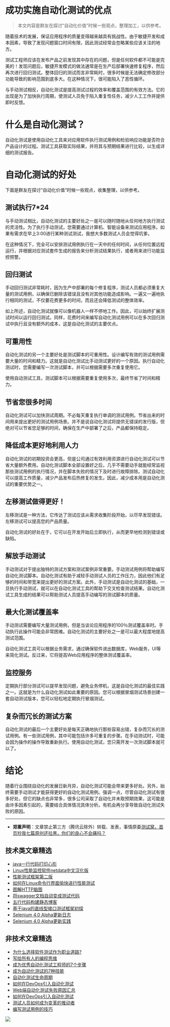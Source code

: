 # 成功实施自动化测试的优点




> 本文内容是群友在探讨“自动化价值”时候一些观点，整理加工，以供参考。

随着技术的发展，保证应用程序的质量变得越来越具有挑战性。由于敏捷开发和成本因素，导致了发现问题窗口时间有限，因此测试经常会忽略某些应该关注的地方。

测试工程师应该在发布产品之前发现其中存在的问题，但是任何软件都不可能是完美的！发现问题后，敏捷开发模式的做法通常是在生产后部署快速修复程序，然后再次进行回归测试。整体回归的测试而言非常耗时，很多时候是无法确定修改部分功能导致的影响范围到底多大。在这种情况下，很可能陷入了恶性循环。

与手动测试相反，自动化测试是提高测试过程的效率和覆盖范围的有效方法。它的出现是为了加快执行周期，使测试人员免于陷入重复性任务，减少人工工作并提供即时反馈。

# 什么是自动化测试？
自动化测试是使用自动化工具来对应用软件执行测试用例和检验响应功能是否符合产品设计的过程。测试工具获取实际结果，并将其与预期结果进行比较，以生成详细的测试报告。


# 自动化测试的好处
下面是群友在探讨“自动化价值”时候一些观点，收集整理，以供参考。

## 测试执行7*24
与手动测试相比，自动化测试的主要好处之一是可以随时随地从任何地方执行测试的灵活性。为了执行手动测试，您需要通过计算机、智能设备来测试应用程序。如果有需求在早上3:00进行某种测试测试，我想大多数测试人员会觉得坑爹。

在这种情况下，完全可以安排测试用例执行在一天中的任何时间，从任何位置远程运行，并根据对应测试套件生成的报告来分析测试结果执行，或者用来进行功能监控预警。

## 回归测试
手动回归测试非常耗时，因为生产中部署的每个修复程序，测试人员都必须重复大量的测试用例，以确保已删除该错误且没有对其他功能造成影响。一遍又一遍地执行相同的测试，不仅要花费更多的时间，而且还会降低测试的整体效率。

如上所述，自动化测试就像可以像机器人一样不停地工作。因此，可以始终扩展测试时间以运行回归测试。同样，花费时间来编写自动化测试用例可以在多次回归测试中执行且没有额外的成本，这是自动化测试的主要优点。

## 可重用性
自动化测试的另一个主要好处是测试脚本的可重用性。设计编写有效的测试用例需要大量的时间和精力。这就是自动化测试比手动测试更好的一个原因。执行自动化测试时，您需要编写一次测试脚本，并可以根据需要多次重复使用它。

使用自动测试工具，测试脚本可以根据需要重复使用多次，最终节省了时间和精力。

## 节省您很多时间
自动化测试可以加快测试周期。不必每天重复执行单调的测试用例。节省出来的时间用来提出更好的测试用例场景。并不是说自动化测试将提供无错误的发行版，但绝对可以节省您足够的时间，确保在生产中部署了之后，产品都保持稳定。

## 降低成本更好地利用人力
自动化测试的初期投资会更高，但是公司通过有效利用资源进行自动化测试可以节省大量额外费用。自动化测试脚本全部设置好之后，几乎不需要动手就能经常监视那些测试用例的执行情况，并在脚本失败的情况下及时进行故障排除。测试自动化可以提高工作质量，减少产品发布后热修复的发生。因此，减少成本用是自动化测试的重要优势之一。

## 左移测试做得更好！
左移测试是一种方法，它传达了测试应该从需求收集阶段开始，以尽早发现错误。左移测试可以提高您的产品质量。

自动化测试的好处在于，它可以在开发开始后立即执行，从而更早地检测到错误或缺陷。

## 解放手动测试
手动测试对于提出独特的测试方案和测试案例非常重要。手动测试用例将帮助编写自动化测试脚本。自动化测试有助于减轻手动测试人员的工作压力，因此他们有足够的时间和带宽来提出更好的测试方案。此外，手动测试是自动化测试的基础，一旦执行手动测试，就可以在自动化测试工具的帮助下交叉检查测试结果。自动化测试工具生成的结果可以帮助测试人员提高手动编写的测试脚本的质量。

## 最大化测试覆盖率
手动测试需要编写大量测试用例，但是当谈论应用程序的100％测试覆盖率时。手动执行此操作可能会非常困难。自动化测试的主要好处之一是可以最大程度地提高测试范围。

自动化测试工具可以根据业务需求，通过确保软件进出数据库，Web服务，UI等来简化测试。反过来，它将提高Web应用程序的整体测试覆盖率。


## 监控服务
定期执行部分测试可以提早发现问题，避免业务停机，这是自动化测试的最佳实践之一。这就是为什么自动化测试如此重要的原因。您可以根据冒烟测试场景创建一套自动测试版本，您可以轻松地定期执行冒烟测试。


## 复杂而冗长的测试方案
自动化测试的最后一个主要好处是每天正确地执行那些容易出错，复杂而冗长的测试用例。有一些测试用例，其中可能包括许多可重复的步骤。在手动测试时，可能会因为操作的操作导致重新执行。使用自动化测试，您只需开发一次测试脚本就可以了。

# 结论
随着行业围绕自动化的发展日新月异，自动化测试可能会带来更多好处。另外，始终需要手动测试才能获得更好的自动化测试用例。强调一点，尽管自动化测试有很多好处，但它的缺点也非常多，很多公司采取了自动化并未取预期效果，这可能是由许多因素引起的，需要结合具体情况具体分析。有机会再分享导致自动化测试失败的原因。

---
* **郑重声明**：文章禁止第三方（腾讯云除外）转载、发表，事情原委[测试窝，首页抄我七篇原创还拉黑，你们的良心不会痛吗？](https://mp.weixin.qq.com/s/ke5avkknkDMCLMAOGT7wiQ)

## 技术类文章精选

- [java一行代码打印心形](https://mp.weixin.qq.com/s/QPSryoSbViVURpSa9QXtpg)
- [Linux性能监控软件netdata中文汉化版](https://mp.weixin.qq.com/s/fdXtK-5WwKnxjLZdyg6-nA)
- [性能测试框架第二版](https://mp.weixin.qq.com/s/JPyGQ2DRC6EVBmZkxAoVWA)
- [如何在Linux命令行界面愉快进行性能测试](https://mp.weixin.qq.com/s/fwGqBe1SpA2V0lPfAOd04Q)
- [图解HTTP脑图](https://mp.weixin.qq.com/s/100Vm8FVEuXs0x6rDGTipw)
- [将swagger文档自动变成测试代码](https://mp.weixin.qq.com/s/SY8mVenj0zMe5b47GS9VSQ)
- [五行代码构建静态博客](https://mp.weixin.qq.com/s/hZnimJOg5OqxRSDyFvuiiQ)
- [基于java的直线型接口测试框架初探](https://mp.weixin.qq.com/s/xhg4exdb1G18-nG5E7exkQ)
- [Selenium 4.0 Alpha更新日志](https://mp.weixin.qq.com/s/tU7sm-pcbpRNwDU9D3OVTQ)
- [Selenium 4.0 Alpha更新实践](https://mp.weixin.qq.com/s/yT9wpO5o5aWBUus494TIHw)

## 非技术文章精选

- [为什么选择软件测试作为职业道路?](https://mp.weixin.qq.com/s/o83wYvFUvy17kBPLDO609A)
- [写给所有人的编程思维](https://mp.weixin.qq.com/s/Oj33UCnYfbUgzsBzEm2GPQ)
- [成为优秀自动化测试工程师的7个步骤](https://mp.weixin.qq.com/s/wdw1l4AZnPpdPBZZueCcnw)
- [成为自动化测试的7种技能](https://mp.weixin.qq.com/s/e-HAGMO0JLR7VBBWLvk0dQ)
- [自动化测试生命周期](https://mp.weixin.qq.com/s/SH-vb2RagYQ3sfCY8QM5ew)
- [如何在DevOps引入自动化测试](https://mp.weixin.qq.com/s/MclK3VvMN1dsiXXJO8g7ig)
- [Web端自动化测试失败原因汇总](https://mp.weixin.qq.com/s/qzFth-Q9e8MTms1M8L5TyA)
- [如何在DevOps引入自动化测试](https://mp.weixin.qq.com/s/MclK3VvMN1dsiXXJO8g7ig)
- [测试人员如何成为变革的推动者](https://mp.weixin.qq.com/s/0nTZHBOuKG0rewKAeyIqwA)
- [编写测试用例的技巧](https://mp.weixin.qq.com/s/zZAh_XXXGOyhlm6ebzs06Q)


![](https://mmbiz.qpic.cn/mmbiz_jpg/13eN86FKXzCMW6WN4Wch71qNtGQvxLRSGejZpr37OWa7CDYg5e4ZeanaGWuBgRAX3jicJNIhcyyZPXbKByXcl7w/640?wx_fmt=jpeg&tp=webp&wxfrom=5&wx_lazy=1&wx_co=1)